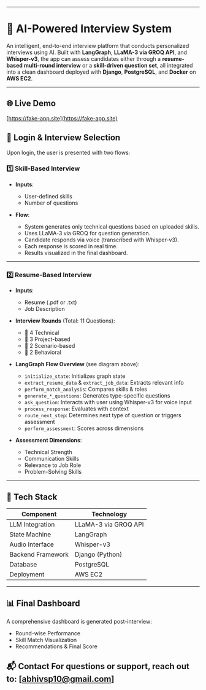 

---

# 🧠 AI-Powered Interview System

An intelligent, end-to-end interview platform that conducts personalized interviews using AI. Built with **LangGraph**, **LLaMA-3 via GROQ API**, and **Whisper-v3**, the app can assess candidates either through a **resume-based multi-round interview** or a **skill-driven question set**, all integrated into a clean dashboard deployed with **Django**, **PostgreSQL**, and **Docker** on **AWS EC2**.

---


## 🌐 Live Demo
[https://fake-app.site](https://fake-app.site)

## 🔐 Login & Interview Selection

Upon login, the user is presented with two flows:

### 1️⃣ Skill-Based Interview

* **Inputs**:

  * User-defined skills
  * Number of questions

* **Flow**:

  * System generates only technical questions based on uploaded skills.
  * Uses LLaMA-3 via GROQ for question generation.
  * Candidate responds via voice (transcribed with Whisper-v3).
  * Each response is scored in real time.
  * Results visualized in the final dashboard.

---

### 2️⃣ Resume-Based Interview

* **Inputs**:

  * Resume (.pdf or .txt)
  * Job Description

* **Interview Rounds** (Total: 11 Questions):

  * 🔧 4 Technical
  * 🧪 3 Project-based
  * 🧠 2 Scenario-based
  * 💬 2 Behavioral

* **LangGraph Flow Overview** (see diagram above):

  * `initialize_state`: Initializes graph state
  * `extract_resume_data` & `extract_job_data`: Extracts relevant info
  * `perform_match_analysis`: Compares skills & roles
  * `generate_*_questions`: Generates type-specific questions
  * `ask_question`: Interacts with user using Whisper-v3 for voice input
  * `process_response`: Evaluates with context
  * `route_next_step`: Determines next type of question or triggers assessment
  * `perform_assessment`: Scores across dimensions

* **Assessment Dimensions**:

  * Technical Strength
  * Communication Skills
  * Relevance to Job Role
  * Problem-Solving Skills

---

## 🧰 Tech Stack

| Component         | Technology           |
| ----------------- | -------------------- |
| LLM Integration   | LLaMA-3 via GROQ API |
| State Machine     | LangGraph            |
| Audio Interface   | Whisper-v3           |
| Backend Framework | Django (Python)      |
| Database          | PostgreSQL           |
| Deployment        | AWS EC2              |

---

## 📊 Final Dashboard

A comprehensive dashboard is generated post-interview:

* Round-wise Performance
* Skill Match Visualization
* Recommendations & Final Score



   
📬 Contact
For questions or support, reach out to: [abhivsp10@gmail.com]
---

